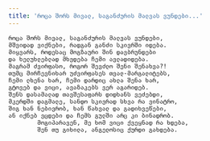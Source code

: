 ```yaml
---
title: 'როცა შორს მივალ, საგანძურის მალვას ვუნდები...'
---
```


    როცა შორს მივალ, საგანძურის მალვას ვუნდები,
    მშვიდად ვიქნები, რადგან განძი სკივრში იდება.
    მიყვარს, როდესაც მოგზაური შინ დავბრუნდები
    და ხელუხლებლად მხვდება ჩემი ავლადიდება.
    მაგრამ ძვირფასო, როგორ შევძლო შენი შენახვა?!
    თუმც მირჩევნიხარ უძვირფასეს თვალ-მარგალიტებს,
    ჩემი ლხენა ხარ, ჩემი დარდიც ახლა შენა ხარ,
    გტოვებ და ვიცი, ავაზაკებს ვერ აგარიდებ.
    შენს დასამალად თავშესაფარს დიდხანს ვეძებდი,
    მკერდში დაგმალე, სანდო სკივრად სხვა რა ვინატრო,
    შიგ ხან ნებივრობ, ხან წახვალ და გადიხვეწები,
    ან იქნებ ვცდები და ჩემს გულში არც კი ბინადრობ.
            მოგიპარავენ, მე ხომ ვიცი ქვეყნად რა ხდება,
            შენ თუ გიხილა, ანგელოსიც ქურდი გახდება.
